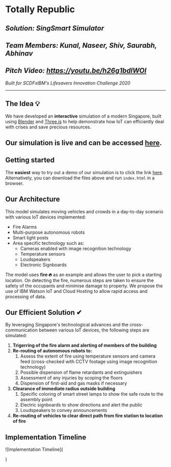 # Totally Republic

## _<b>Solution:</b> SingSmart Simulator_

## _<b>Team Members:</b> Kunal, Naseer, Shiv, Saurabh, Abhinav_

## _<b> Pitch Video:</b> https://youtu.be/h26g1bdlWOI_

_Built for SCDFxIBM's Lifesavers Innovation Challenge 2020_
<hr>

## <b>The Idea</b> 💡
We have developed an <b>interactive</b> simulation of a modern Singapore, built using [Blender](https://www.blender.org/) and [Three.js](https://threejs.org/) to help demonstrate how IoT can efficiently deal with crises and save precious resources. 
## Our simulation is live and can be accessed [here](https://disasteravertsing.mybluemix.net/).

## Getting started
The <b>easiest</b> way to try out a demo of our simulation is to click the link [here](https://disasteravertsing.mybluemix.net/). Alternatively, you can download the files above and run `index.html` in a browser.

## Our Architecture
This model simulates moving vehicles and crowds in a day-to-day scenario with various IoT devices implemented:
<ul>
<li>Fire Alarms</li>
<li>Multi-purpose autonomous robots</li>
<li>Smart light posts </li>
<li>Area specific technology such as:
<ul>
<li>Cameras enabled with image recognition technology</li>
<li>Temperature sensors</li>
<li>Loudspeakers</li>
<li>Electronic Signboards</li>
</ul>
</li>
</ul>
The model uses <b>fire 🔥</b> as an example and allows the user to pick a starting location. On detecting the fire, numerous steps are taken to ensure the safety of the occupants and minimise damage to property. We propose the use of IBM Watson IoT and Cloud Hosting to allow rapid access and processing of data.

## <b>Our Efficient Solution</b> ✔

By leveraging Singapore's technological advances and the cross-communication between various IoT devices, the following steps are simulated:
<ol>
<li><b> Trigerring of the fire alarm and alerting of members of the building</b></li>
<li><b> Re-routing of autonomous robots to:</b>
<ol>
<li>Assess the extent of fire using temperature sensors and camera feed (cross-checked with CCTV footage using image recognition technology)</li>
<li>Possible dispension of flame retardants and extinguishers</li>
<li>Assessment of any injuries by scoping the floors</li>
<li>Dispension of first-aid and gas masks if necessary</li>
</ol>
</li>
<li><b> Clearance of immediate radius outside building</b>
<ol>
<li>Specific coloring of smart street lamps to show the safe route to the assembly point</li>
<li>Electric signboards to show directions and alert the public</li>
<li>Loudspeakers to convey announcements</li>
</ol>
</li>
<li><b> Re-routing of vehicles to clear direct path from fire station to location of fire</b></li>
</ol>

## <b>Implementation Timeline</b>

![Implementation Timeline](<blockquote class="imgur-embed-pub" lang="en" data-id="a/tWdUOHr" data-context="false" ><a href="//imgur.com/a/tWdUOHr"></a></blockquote><script async src="//s.imgur.com/min/embed.js" charset="utf-8"></script>)
